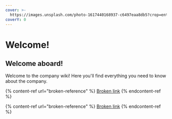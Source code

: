 ```yaml
---
cover: >-
  https://images.unsplash.com/photo-1617440168937-c6497eaa8db5?crop=entropy&cs=srgb&fm=jpg&ixid=MnwxOTcwMjR8MHwxfHNlYXJjaHw0fHxtb29kfGVufDB8fHx8MTY0MTQ3MjA5OA&ixlib=rb-1.2.1&q=85
coverY: 0
---
```


# Welcome!

## Welcome aboard!

Welcome to the company wiki! Here you'll find everything you need to know about the company.

{% content-ref url="broken-reference" %}
[Broken link](broken-reference)
{% endcontent-ref %}

{% content-ref url="broken-reference" %}
[Broken link](broken-reference)
{% endcontent-ref %}



